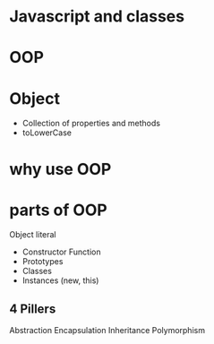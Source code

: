 # Javascript and classes

# OOP

# Object
- Collection of properties and methods
- toLowerCase

# why use OOP

# parts of OOP
Object literal

- Constructor Function
- Prototypes
- Classes
- Instances (new, this)

## 4 Pillers

Abstraction
Encapsulation
Inheritance
Polymorphism